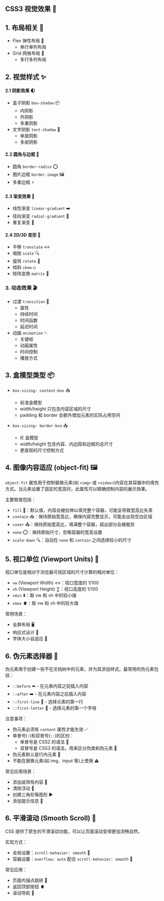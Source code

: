 ## CSS3 视觉效果 🎨

## 1. 布局相关 📏

- Flex 弹性布局 💪
  - 单行单列布局
- Grid 网格布局 🔲
  - 多行多列布局

## 2. 视觉样式 ✨

#### 2.1 阴影效果 🌓

- 盒子阴影 `box-shadow` 📦
  - 内阴影
  - 外阴影
  - 多重阴影
- 文字阴影 `text-shadow` 📝
  - 单层阴影
  - 多层阴影

#### 2.2 圆角与边框 🔲

- 圆角 `border-radius` ⭕
- 图片边框 `border-image` 🖼️
- 多重边框 ⚡

#### 2.3 渐变效果 🌈

- 线性渐变 `linear-gradient` ➡️
- 径向渐变 `radial-gradient` 🔄
- 重复渐变 🔁

#### 2.4 2D/3D 变形 🎲

- 平移 `translate` ↔️
- 缩放 `scale` 🔍
- 旋转 `rotate` 🔄
- 倾斜 `skew` ⟥
- 矩阵变换 `matrix` 📐

### 3. 动态效果 🎬

- 过渡 `transition` 🔄
  - 属性
  - 持续时间
  - 时间函数
  - 延迟时间
- 动画 `animation` ✨
  - 关键帧
  - 动画属性
  - 时间控制
  - 播放方式

## 3. 盒模型类型 📦

- `box-sizing: content-box` 📥

  - 标准盒模型
  - width/height 只包含内容区域的尺寸
  - padding 和 border 会额外增加元素的实际占用空间

- `box-sizing: border-box` 📤
  - IE 盒模型
  - width/height 包含内容、内边距和边框的总尺寸
  - 更直观的尺寸控制方式

## 4. 图像内容适应 (object-fit) 🖼️

`object-fit` 属性用于控制替换元素(如 `<img>` 或 `<video>`)内容在其容器中的填充方式。当元素设置了固定的宽高时，此属性可以精确控制内容的展示效果。

主要取值包括：

- `fill` 🔲：默认值，内容会被拉伸以填充整个容器，可能会导致宽高比失真
- `contain` 📥：保持原始宽高比，确保内容完整显示，可能会出现空白区域
- `cover` 📤：保持原始宽高比，填满整个容器，超出部分会被裁剪
- `none` ⭕：保持原始尺寸，忽略容器的宽高设置
- `scale-down` 🔍：自动在 `none` 和 `contain` 之间选择较小的尺寸

## 5. 视口单位 (Viewport Units) 📱

视口单位是相对于浏览器可视区域的尺寸计算的相对单位：

- `vw` (Viewport Width) ↔️：视口宽度的 1/100
- `vh` (Viewport Height) ↕️：视口高度的 1/100
- `vmin` ⬇️：取 vw 和 vh 中的较小值
- `vmax` ⬆️：取 vw 和 vh 中的较大值

常用场景：

- 全屏布局 🖥️
- 响应式设计 📱
- 字体大小自适应 📝

## 6. 伪元素选择器 🎯

伪元素用于创建一些不在文档树中的元素，并为其添加样式。最常用的伪元素包括：

- `::before` ⬅️ - 在元素内容之前插入内容
- `::after` ➡️ - 在元素内容之后插入内容
- `::first-line` 📝 - 选择元素的第一行
- `::first-letter` 📌 - 选择元素的第一个字母

注意事项：

- 伪元素必须有 `content` 属性才能生效 ✅
- 单冒号(`:`)和双冒号(`::`)的区别：
  - 单冒号是 CSS2 的语法 🔹
  - 双冒号是 CSS3 的语法，用来区分伪类和伪元素 🔸
- 伪元素默认是行内元素 📝
- 不能在替换元素(如 img、input 等)上使用 ⚠️

常见应用场景：

- 添加装饰性内容 🎨
- 清除浮动 🧹
- 创建三角形等图形 ▶️
- 添加提示信息 💬

## 6. 平滑滚动 (Smooth Scroll) 🔄

CSS 提供了原生的平滑滚动功能，可以让页面滚动变得更加流畅自然。

实现方式：

- 全局设置：`scroll-behavior: smooth` 🌊
- 容器设置：`overflow: auto` 配合 `scroll-behavior: smooth` 🔄

常见应用：

- 页面内锚点跳转 🔗
- 返回顶部按钮 ⬆️
- 滚动导航 📍
<!-- 
注意事项：
- 兼容性问题
- 可以通过 JavaScript 实现兜底方案
- 考虑用户的减弱动效设置 -->

<!-- ## 7. 字体图标 (Font face) -->
